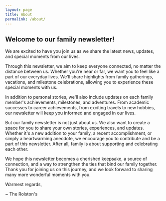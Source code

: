 ```yaml
---
layout: page
title: About
permalink: /about/
---
```


## Welcome to our family newsletter! 

We are excited to have you join us as we share the latest news, updates, and special moments from our lives. 

Through this newsletter, we aim to keep everyone connected, no matter the distance between us. Whether you're near or far, we want you to feel like a part of our everyday lives. We'll share highlights from family gatherings, vacations, and milestone celebrations, allowing you to experience these special moments with us.

In addition to personal stories, we'll also include updates on each family member's achievements, milestones, and adventures. From academic successes to career achievements, from exciting travels to new hobbies, our newsletter will keep you informed and engaged in our lives.

But our family newsletter is not just about us. We also want to create a space for you to share your own stories, experiences, and updates. Whether it's a new addition to your family, a recent accomplishment, or simply a heartwarming anecdote, we encourage you to contribute and be a part of this newsletter. After all, family is about supporting and celebrating each other.

We hope this newsletter becomes a cherished keepsake, a source of connection, and a way to strengthen the ties that bind our family together. Thank you for joining us on this journey, and we look forward to sharing many more wonderful moments with you.

Warmest regards,

~ The Rolston's
